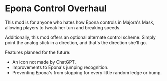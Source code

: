 # Epona Control Overhaul

This mod is for anyone who hates how Epona controls in Majora's Mask, allowing players to tweak her turn and breaking speeds.

Additionally, this mod offers an optional alternate control scheme: Simply point the analog stick in a direction, and that's the direction she'll go.

Features planned for the future:

* An icon not made by ChatGPT.
* Improvements to Epona's jumping recognition.
* Preventing Epona's from stopping for every little random ledge or bump.
